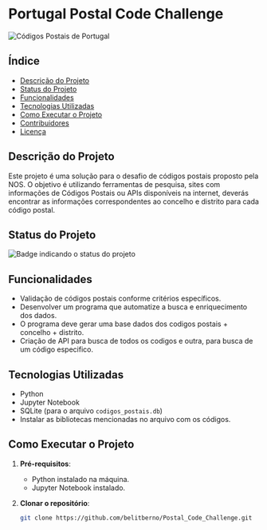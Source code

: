 # Portugal Postal Code Challenge

![Códigos Postais de Portugal](https://upload.wikimedia.org/wikipedia/commons/thumb/3/38/C%C3%B3digos_postais_Portugal.png/800px-C%C3%B3digos_postais_Portugal.png)


## Índice

- [Descrição do Projeto](#descrição-do-projeto)
- [Status do Projeto](#status-do-projeto)
- [Funcionalidades](#funcionalidades)
- [Tecnologias Utilizadas](#tecnologias-utilizadas)
- [Como Executar o Projeto](#como-executar-o-projeto)
- [Contribuidores](#contribuidores)
- [Licença](#licença)

## Descrição do Projeto

Este projeto é uma solução para o desafio de códigos postais proposto pela NOS. O objetivo é utilizando ferramentas de pesquisa, sites com informações de Códigos Postais ou APIs disponíveis na internet, deverás encontrar as informações correspondentes ao concelho e distrito para cada código postal.

## Status do Projeto

![Badge indicando o status do projeto](https://img.shields.io/badge/status-concluído-brightgreen)

## Funcionalidades

- Validação de códigos postais conforme critérios específicos.
- Desenvolver um programa que automatize a busca e enriquecimento dos dados.
- O programa deve gerar uma base dados dos codigos postais + concelho + distrito.
- Criação de API para busca de todos os codigos e outra, para busca de um código especifico.

## Tecnologias Utilizadas

- Python
- Jupyter Notebook
- SQLite (para o arquivo `codigos_postais.db`)
- Instalar as bibliotecas mencionadas no arquivo com os códigos.

## Como Executar o Projeto

1. **Pré-requisitos**:
   - Python instalado na máquina.
   - Jupyter Notebook instalado.
   
2. **Clonar o repositório**:

   ```bash
   git clone https://github.com/belitberno/Postal_Code_Challenge.git
